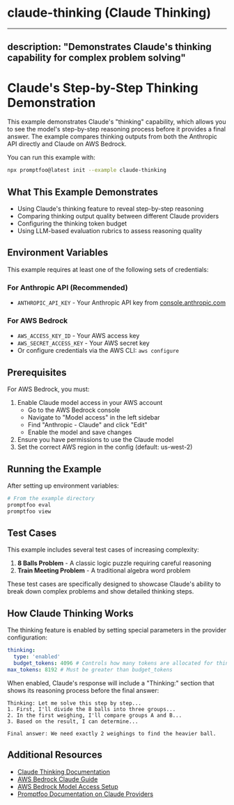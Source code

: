 # claude-thinking (Claude Thinking)

---

## description: "Demonstrates Claude's thinking capability for complex problem solving"

# Claude's Step-by-Step Thinking Demonstration

This example demonstrates Claude's "thinking" capability, which allows you to see the model's step-by-step reasoning process before it provides a final answer. The example compares thinking outputs from both the Anthropic API directly and Claude on AWS Bedrock.

You can run this example with:

```bash
npx promptfoo@latest init --example claude-thinking
```

## What This Example Demonstrates

- Using Claude's thinking feature to reveal step-by-step reasoning
- Comparing thinking output quality between different Claude providers
- Configuring the thinking token budget
- Using LLM-based evaluation rubrics to assess reasoning quality

## Environment Variables

This example requires at least one of the following sets of credentials:

### For Anthropic API (Recommended)

- `ANTHROPIC_API_KEY` - Your Anthropic API key from [console.anthropic.com](https://console.anthropic.com/)

### For AWS Bedrock

- `AWS_ACCESS_KEY_ID` - Your AWS access key
- `AWS_SECRET_ACCESS_KEY` - Your AWS secret key
- Or configure credentials via the AWS CLI: `aws configure`

## Prerequisites

For AWS Bedrock, you must:

1. Enable Claude model access in your AWS account
   - Go to the AWS Bedrock console
   - Navigate to "Model access" in the left sidebar
   - Find "Anthropic - Claude" and click "Edit"
   - Enable the model and save changes
2. Ensure you have permissions to use the Claude model
3. Set the correct AWS region in the config (default: us-west-2)

## Running the Example

After setting up environment variables:

```bash
# From the example directory
promptfoo eval
promptfoo view
```

## Test Cases

This example includes several test cases of increasing complexity:

1. **8 Balls Problem** - A classic logic puzzle requiring careful reasoning
2. **Train Meeting Problem** - A traditional algebra word problem

These test cases are specifically designed to showcase Claude's ability to break down complex problems and show detailed thinking steps.

## How Claude Thinking Works

The thinking feature is enabled by setting special parameters in the provider configuration:

```yaml
thinking:
  type: 'enabled'
  budget_tokens: 4096 # Controls how many tokens are allocated for thinking
max_tokens: 8192 # Must be greater than budget_tokens
```

When enabled, Claude's response will include a "Thinking:" section that shows its reasoning process before the final answer:

```
Thinking: Let me solve this step by step...
1. First, I'll divide the 8 balls into three groups...
2. In the first weighing, I'll compare groups A and B...
3. Based on the result, I can determine...

Final answer: We need exactly 2 weighings to find the heavier ball.
```

## Additional Resources

- [Claude Thinking Documentation](https://docs.anthropic.com/claude/docs/extended-thinking)
- [AWS Bedrock Claude Guide](https://docs.aws.amazon.com/bedrock/latest/userguide/model-parameters-claude.html)
- [AWS Bedrock Model Access Setup](https://docs.aws.amazon.com/bedrock/latest/userguide/model-access.html)
- [Promptfoo Documentation on Claude Providers](https://promptfoo.dev/docs/providers/anthropic)
